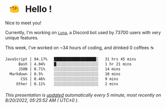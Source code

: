 <h1>   <img src="./spoinky.gif" style="vertical-align:middle;" width="30px">   Hello ! </h1>

Nice to meet you!

Currently, I'm working on <a href='https://github.com/Asgarrrr/Luna'>`Luna`</a>, a Discord bot used by 73700 users with very unique features.

This week, I've worked on ~34 hours of coding, and drinked 0 coffees ☕

```
JavaScript │ 94.17%   ███████████████████░   31 hrs 45 mins
      Bash │ 4.04%    █░░░░░░░░░░░░░░░░░░░   1 hr 21 mins
      JSON │ 0.71%    ░░░░░░░░░░░░░░░░░░░░   14 mins
  Markdown │ 0.5%     ░░░░░░░░░░░░░░░░░░░░   10 mins
       CSS │ 0.46%    ░░░░░░░░░░░░░░░░░░░░   9 mins
     Other │ 0.11%    ░░░░░░░░░░░░░░░░░░░░   2 mins
```

###### This presentation is [updated](https://github.com/Asgarrrr) automatically every 5 minute, most recently on 8/20/2022, 05:25:52 AM ( UTC±0 ).